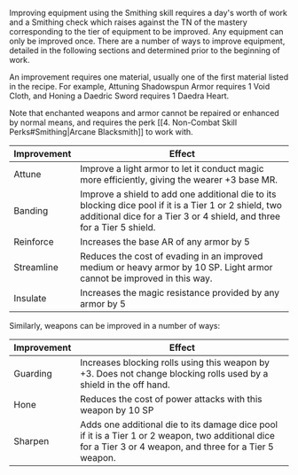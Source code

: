 Improving equipment using the Smithing skill requires a day's worth of work and a Smithing check which raises against the TN of the mastery corresponding to the tier of equipment to be improved. Any equipment can only be improved once. There are a number of ways to improve equipment, detailed in the following sections and determined prior to the beginning of work.

An improvement requires one material, usually one of the first material listed in the recipe. For example, Attuning Shadowspun Armor requires 1 Void Cloth, and Honing a Daedric Sword requires 1 Daedra Heart.

Note that enchanted weapons and armor cannot be repaired or enhanced by normal means, and requires the perk [[4. Non-Combat Skill Perks#Smithing|Arcane Blacksmith]] to work with. 

| Improvement | Effect                                                                                                                                                                           |
| ----------- | -------------------------------------------------------------------------------------------------------------------------------------------------------------------------------- |
| Attune      | Improve a light armor to let it conduct magic more efficiently, giving the wearer +3 base MR.                                                                                    |
| Banding     | Improve a shield to add one additional die to its blocking dice pool if it is a Tier 1 or 2 shield, two additional dice for a Tier 3 or 4 shield, and three for a Tier 5 shield. |
| Reinforce   | Increases the base AR of any armor by 5                                                                                                                                          |
| Streamline  | Reduces the cost of evading in an improved medium or heavy armor by 10 SP. Light armor cannot be improved in this way.                                                           |
| Insulate    | Increases the magic resistance provided by any armor by 5                                                                                                                        |

Similarly, weapons can be improved in a number of ways:

| Improvement | Effect                                                                                                                                                      |
| ----------- | ----------------------------------------------------------------------------------------------------------------------------------------------------------- |
| Guarding    | Increases blocking rolls using this weapon by +3. Does not change blocking rolls used by a shield in the off hand.                                          |
| Hone        | Reduces the cost of power attacks with this weapon by 10 SP                                                                                                 |
| Sharpen     | Adds one additional die to its damage dice pool if it is a Tier 1 or 2 weapon, two additional dice for a Tier 3 or 4 weapon, and three for a Tier 5 weapon. |
